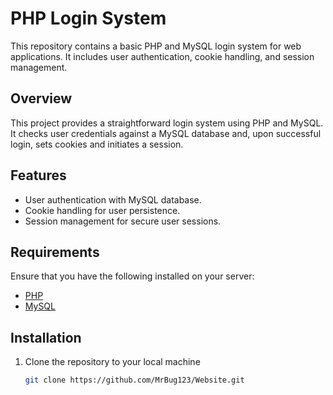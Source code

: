 # PHP Login System

This repository contains a basic PHP and MySQL login system for web applications. It includes user authentication, cookie handling, and session management.

## Overview

This project provides a straightforward login system using PHP and MySQL. It checks user credentials against a MySQL database and, upon successful login, sets cookies and initiates a session.

## Features

- User authentication with MySQL database.
- Cookie handling for user persistence.
- Session management for secure user sessions.

## Requirements

Ensure that you have the following installed on your server:

- [PHP](https://www.php.net/)
- [MySQL](https://www.mysql.com/)

## Installation

1. Clone the repository to your local machine

   ```bash
   git clone https://github.com/MrBug123/Website.git
